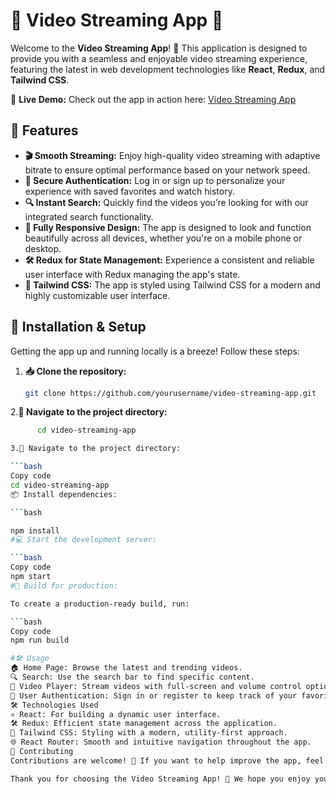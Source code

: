 # 🎥 Video Streaming App 🚀

Welcome to the **Video Streaming App**! 🎉 This application is designed to provide you with a seamless and enjoyable video streaming experience, featuring the latest in web development technologies like **React**, **Redux**, and **Tailwind CSS**.

🌟 **Live Demo:** Check out the app in action here: [Video Streaming App](https://video-streaming-nu.vercel.app/)

## 🌈 Features

- **🎬 Smooth Streaming:** Enjoy high-quality video streaming with adaptive bitrate to ensure optimal performance based on your network speed.
- **🔐 Secure Authentication:** Log in or sign up to personalize your experience with saved favorites and watch history.
- **🔍 Instant Search:** Quickly find the videos you’re looking for with our integrated search functionality.
- **📱 Fully Responsive Design:** The app is designed to look and function beautifully across all devices, whether you're on a mobile phone or desktop.
- **🛠️ Redux for State Management:** Experience a consistent and reliable user interface with Redux managing the app's state.
- **🎨 Tailwind CSS:** The app is styled using Tailwind CSS for a modern and highly customizable user interface.

## 🚀 Installation & Setup

Getting the app up and running locally is a breeze! Follow these steps:

1. **📥 Clone the repository:**

   ```bash
   git clone https://github.com/yourusername/video-streaming-app.git


2.**📂 Navigate to the project directory:**

``` bash
      cd video-streaming-app

3.📂 Navigate to the project directory:

```bash
Copy code
cd video-streaming-app
📦 Install dependencies:

```bash

npm install
#💻 Start the development server:

```bash
Copy code
npm start
#🚢 Build for production:

To create a production-ready build, run:

```bash
Copy code
npm run build

#🛠️ Usage
🏠 Home Page: Browse the latest and trending videos.
🔍 Search: Use the search bar to find specific content.
🎥 Video Player: Stream videos with full-screen and volume control options.
🔐 User Authentication: Sign in or register to keep track of your favorite videos and viewing history.
🛠️ Technologies Used
⚛️ React: For building a dynamic user interface.
🛠️ Redux: Efficient state management across the application.
💅 Tailwind CSS: Styling with a modern, utility-first approach.
🌐 React Router: Smooth and intuitive navigation throughout the app.
🤝 Contributing
Contributions are welcome! 🙌 If you want to help improve the app, feel free to fork the repository and use a feature branch. We’d love to see your pull requests!

Thank you for choosing the Video Streaming App! 🎉 We hope you enjoy your time here. If you encounter any issues or have suggestions, please feel free to open an issue or submit a pull request.